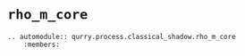 # `rho_m_core`

```{eval-rst}
.. automodule:: qurry.process.classical_shadow.rho_m_core
    :members:
```
